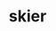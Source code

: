 ---
layout: smileys&emotion
title: skier
emoji: skier
permalink: ⛷.html
image: assets/img/3moji/skier.png
---